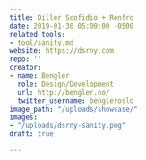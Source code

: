 ```yaml
---
title: Diller Scofidio + Renfro
date: 2019-01-30 05:00:00 -0500
related_tools:
- tool/sanity.md
website: https://dsrny.com
repo: ''
creator:
- name: Bengler
  role: Design/Development
  url: http://bengler.no/
  twitter_username: bengleroslo
image_path: "/uploads/showcase/"
images:
- "/uploads/dsrny-sanity.png"
draft: true

---
```

